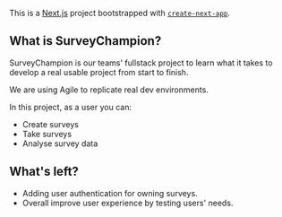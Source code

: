 This is a [Next.js](https://nextjs.org) project bootstrapped with [`create-next-app`](https://nextjs.org/docs/app/api-reference/cli/create-next-app).

## What is SurveyChampion?
SurveyChampion is our teams' fullstack project to learn what it takes to develop a real usable project from start to finish.

We are using Agile to replicate real dev environments.

In this project, as a user you can: 
- Create surveys
- Take surveys
- Analyse survey data

## What's left?

- Adding user authentication for owning surveys.
- Overall improve user experience by testing users' needs.
